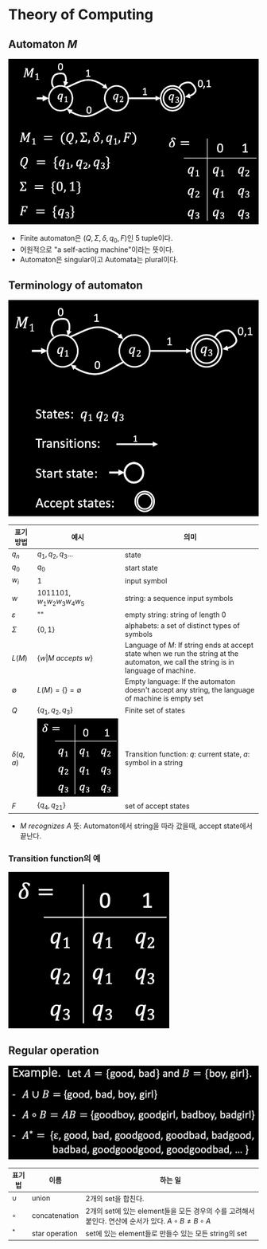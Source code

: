 # Theory of Computing
## Automaton $M$
![Finite automaton](./image/Finite%20automaton.png)
* Finite automaton은 $(Q,\Sigma,\delta,q_0,F)$인 5 tuple이다.
* 어원적으로 "a self-acting machine"이라는 뜻이다.
* Automaton은 singular이고 Automata는 plural이다.

## Terminology of automaton
![Terminology of automata](./image/Terminology%20of%20automata.png)

|표기 방법|예시|의미|
|-------|---|---|
|$q_n$|$q_1,q_2,q_3...$|state|
|$q_0$|$q_0$|start state|
|$w_i$|1|input symbol|
|$w$|1011101, $w_1w_2w_3w_4w_5$|string: a sequence input symbols|
|$\varepsilon$|""|empty string: string of length 0|
|$\Sigma$|$\{0,1\}$|alphabets: a set of distinct types of symbols|
|$L(M)$|$\lbrace w \|M\ accepts\ w \rbrace$|Language of $M$: If string ends at accept state when we run the string at the automaton, we call the string is in language of machine.|
|$\emptyset$|$L(M)=\lbrace \rbrace =\emptyset$|Empty language: If the automaton doesn't accept any string, the language of machine is empty set|
|$Q$|$\lbrace q_1,q_2,q_3\rbrace$|Finite set of states|
|$\delta(q,a)$|![Transition function](./image/Transition-function.png)|Transition function: $q$: current state, $a$: symbol in a string|
|$F$|$\lbrace q_4,q_{21} \rbrace$|set of accept states|

* $M\ recognizes\ A$ 뜻: Automaton에서 string을 따라 갔을때, accept state에서 끝난다.

### Transition function의 예
![Transition function](./image/Transition%20function.png)

## Regular operation
![Regular operation of automaton](./image/Regular%20operation%20of%20automaton.png)

|표기법|이름|하는 일|
|----|---|-----|
|$\cup$|union|2개의 set을 합친다.|
|$∘$|concatenation|2개의 set에 있는 element들을 모든 경우의 수를 고려해서 붙인다. 연산에 순서가 있다. $A∘B \neq B∘A$|
|$^*$|star operation|set에 있는 element들로 만들수 있는 모든 string의 set|

